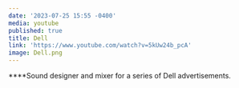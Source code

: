 ```yaml
---
date: '2023-07-25 15:55 -0400'
media: youtube
published: true
title: Dell
link: 'https://www.youtube.com/watch?v=5kUw24b_pcA'
image: Dell.png
---
```

****Sound designer and mixer for a series of Dell advertisements.
